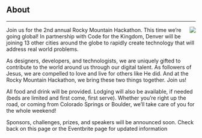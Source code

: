 ﻿## About
---
<img src="{{assets}}/images/earth.jpg" style="float:right"/>

Join us for the 2nd annual Rocky Mountain Hackathon. This time we’re going global! In partnership with Code for the Kingdom, Denver will be joining 13 other cities around the globe to rapidly create technology that will address real world problems.

As designers, developers, and technologists, we are uniquely gifted to contribute to the world around us through our digital talent. As followers of Jesus, we are compelled to love and live for others like He did. And at the Rocky Mountain Hackathon, we bring
 these two things together. Join us!

All food and drink will be provided. Lodging will also be available, if needed (beds are limited and first come, first serve). Whether you’re right up the road, or coming from Colorado Springs or Boulder, we’ll take care of you for the whole weekend!

Sponsors, challenges, prizes, and speakers will be announced soon. Check back on this page or the Eventbrite page for updated information


